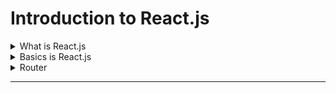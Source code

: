 # Introduction to React.js

<details>
<summary>What is React.js</summary>

### Intro

-   React is a JavaScript library for building user interfaces.
-   React is used to build single-page applications.
-   React allows us to create reusable UI components.

Note: You'll need to have Node >= 14 on your local development machine

```
npx create-react-app my-app
cd my-app
npm start
```

or,

```
npm init react-app my-app
```

create-react-app includes built tools such as webpack, Babel, and ESLint.

### Virtual DOM

Instead of manipulating the browser's DOM directly, React creates a virtual DOM in memory, where it does all the necessary manipulating, before making the changes in the browser DOM.
React only changes what needs to be changed!

### Example

[Example of basic inclusion of js file](index.html)

### JSX

- Javascript XML. Should be a valid XML with opening and closing tags. 
- Write JS/HTML in React. Place HTML elements in DOM without using createElement()
- JS code can be written in curly brackets { }. JSX will execute the expression wihtint { } and return the result.
- Use className isntead of class. Any other CSS property as camel case.


---

</details>

<details>
<summary>Basics is React.js</summary>

## Components

### Class Components

Export and Import from Class and Functional Component
**Exports**
```
export default class ClassName extends React.Component {}
import AnyName from './ClassName.js';
```

**Named**
```
export class ClassName extends React.Component {}
import { ClassName } from './ClassName.js';
```
[Example](./my-app/src/examples/ClassComponent.jsx)

### Lifecycle of Class Components

1. Mounting
    * **constructor()**
    * static getDerivedStateFromProps()
    * **render()**
    * componentDidMount() [useEffect() in Functional comp]
1. Updating
    * getDerivedStateFromProps - same as mounting
    * shouldComponentUpdate()
    * render() - same as mounting
    * getSnapshotBeforeUpdate()
    * componentDidUpdate() [useEffect() in Functional comp]
1. Unmounting
    * componentWillUnmount()

Example: <br>
[ClassComponent basic](./my-app/src/examples/ClassComponent.jsx) <br>
[Class Component Life Cycle](./my-app/src/examples/CCLifeCycle.jsx) <br>
[Functional Component Life Cycle](./my-app/src/examples/FCLifeCycle.jsx) <br>

### Functional Components

[Functional component basic with props](./my-app/src/examples/BasicFC.jsx)

**FC State, List, Conditions, Events:**

[FC_state_list_con_event](./my-app/src/examples/FC_state_list_con_event.jsx)

**Form handling:**

[FC_Forms](./my-app/src/examples/FC_forms.jsx)

---

</details>

<details>
<summary>Router</summary>

## Router

```
npm i react-router-dom 
```
**React Router v6**

For Routing to components
```
import { BrowserRouter, Routes, Route } from "react-router-dom";
```

For Link ing internally
```
import { Outlet, Link } from "react-router-dom";
```

[Example of Router](./my-app/src/RouteMain.jsx)

---

</details>

<!-- <details>
<summary>Router</summary> -->


---

<!-- </details> -->


<!-- useState
setState(arg)
arg would be new state, either new string,obj,array
or updater function. That will be a pure function means: should take the pending state as its only argument, and should return the next state -->